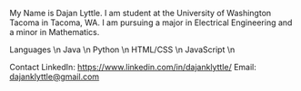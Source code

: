 
My Name is Dajan Lyttle. 
I am student at the University of Washington Tacoma in Tacoma, WA. I am pursuing a major in Electrical Engineering and a minor in Mathematics.

Languages \n
  Java \n
  Python \n
  HTML/CSS \n
  JavaScript \n

Contact
LinkedIn: https://www.linkedin.com/in/dajanklyttle/
Email: dajanklyttle@gmail.com
